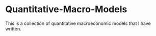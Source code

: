 # Quantitative-Macro-Models
This is a collection of quantitative macroeconomic models that I have written.
